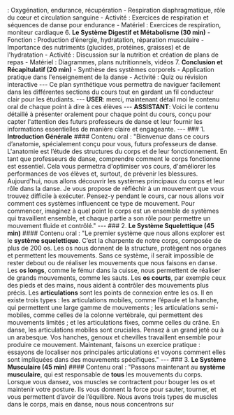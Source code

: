 : Oxygénation, endurance, récupération - Respiration diaphragmatique, rôle du cœur et circulation sanguine - Activité : Exercices de respiration et séquences de danse pour endurance - Matériel : Exercices de respiration, moniteur cardiaque 6. **Le Système Digestif et Métabolisme (30 min)** - Fonction : Production d’énergie, hydratation, réparation musculaire - Importance des nutriments (glucides, protéines, graisses) et de l'hydratation - Activité : Discussion sur la nutrition et création de plans de repas - Matériel : Diagrammes, plans nutritionnels, vidéos 7. **Conclusion et Récapitulatif (20 min)** - Synthèse des systèmes corporels - Application pratique dans l'enseignement de la danse - Activité : Quiz ou révision interactive --- Ce plan synthétique vous permettra de naviguer facilement dans les différentes sections du cours tout en gardant un fil conducteur clair pour les étudiants. --- **USER**: merci, maintenant détail moi le contenu oral de chaque point à dire à ces élèves --- **ASSISTANT**: Voici le contenu détaillé à présenter oralement pour chaque point du cours, conçu pour capter l'attention des futurs professeurs de danse et leur fournir les informations essentielles de manière claire et engageante. --- ### 1. **Introduction Générale** #### Contenu oral : "Bienvenue dans ce cours d’anatomie, spécialement conçu pour vous, futurs professeurs de danse. L'anatomie est l’étude des structures du corps et de leur fonctionnement. En tant que professeurs de danse, comprendre comment le corps fonctionne est essentiel. Cela vous permettra d'optimiser vos cours, d'améliorer les performances de vos élèves et, surtout, de prévenir les blessures. Aujourd'hui, nous allons découvrir les systèmes principaux du corps et leur rôle dans la danse. Je vous propose de réfléchir à un mouvement que vous trouvez difficile à exécuter. Pensez-y pendant le cours, car nous allons voir comment ces systèmes influencent ce type de mouvement. Pour commencer, imaginez à quel point le corps est un ensemble de systèmes qui travaillent ensemble, et chaque partie a son rôle pour permettre un mouvement fluide et contrôlé." --- ### 2. **Le Système Squelettique (45 min)** #### Contenu oral : "Le premier système que nous allons explorer est le **système squelettique**. C’est la charpente de notre corps, composée de plus de 200 os. Les os nous donnent de la structure, protègent nos organes et permettent les mouvements. Sans ce système, il serait impossible de rester debout ou de réaliser les mouvements que nous faisons en danse. Les **os longs**, comme le fémur dans la cuisse, nous permettent de réaliser de grands mouvements, comme les sauts. Les **os courts**, par exemple ceux des pieds et des mains, nous aident à contrôler des mouvements plus précis. Les **articulations** sont les points de connexion entre les os. Il en existe trois types : les articulations mobiles, comme l’épaule et la hanche, qui permettent une large gamme de mouvements ; les articulations semi-mobiles, comme celles de la colonne vertébrale, qui permettent des mouvements limités ; et les articulations fixes, comme celles du crâne. En danse, les articulations mobiles sont cruciales. Pensez à un grand jeté ou à un arabesque. Vos hanches, genoux et chevilles travaillent ensemble pour produire ce mouvement. Maintenant, faisons un exercice pratique : essayons de localiser nos principales articulations et voyons comment elles sont impliquées dans des mouvements spécifiques." --- ### 3. **Le Système Musculaire (45 min)** #### Contenu oral : "Passons maintenant au **système musculaire**, qui est responsable de **tous** les mouvements du corps. Lorsque vous dansez, vos muscles se contractent pour bouger les os et maintenir votre posture. Ils vous donnent la force pour sauter, tourner, et vous permettent d’avoir de l’équilibre. Nous avons trois types de muscles dans le corps, mais en danse, nous nous concentrons sur